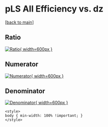 # pLS All Efficiency vs. dz

[[back to main](./)]



## Ratio

[![Ratio](../mtv/var/pLS_0_eff_dz.png){ width=600px }](../mtv/var/pLS_0_eff_dz.pdf)

## Numerator

[![Numerator](../mtv/num/pLS_0_eff_dz_num0.png){ width=600px }](../mtv/num/pLS_0_eff_dz_num0.pdf)

## Denominator

[![Denominator](../mtv/den/pLS_0_eff_dz_den.png){ width=600px }](../mtv/den/pLS_0_eff_dz_den.pdf)


``` {=html}
<style>
body { min-width: 100% !important; }
</style>
```
